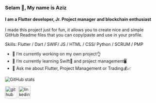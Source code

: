 
### Selam 👋, My name is Aziz
#### I am a Flutter developer, Jr. Project manager and blockchain enthusiast

I made this project just for fun, it allows you to create nice and simple GitHub Readme files that you can copy/paste and use in your profile.

Skills: Flutter / Dart / SWIF/ JS / HTML / CSS/ Python / SCRUM / PMP


- 🔭 I’m currently working on my own project👌
- 🌱 I’m currently learning Swift📱 and project management🖥
- 💬 Ask me about Flutter, Project Management or Trading💰📈

![GitHub stats](https://github-readme-stats.vercel.app/api?username=azizafif&show_icons=true)  

[<img src='https://cdn.jsdelivr.net/npm/simple-icons@3.0.1/icons/github.svg' alt='github' height='40'>](https://github.com/azizafif)  [<img src='https://cdn.jsdelivr.net/npm/simple-icons@3.0.1/icons/linkedin.svg' alt='linkedin' height='40'>](https://www.linkedin.com/in/azizafif/)  

